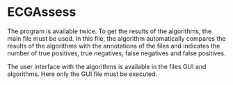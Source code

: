 # ECGAssess

The program is available twice. To get the results of the algorithms, the main file must be used. 
In this file, the algorithm automatically compares the results of the algorithms with the 
annotations of the files and indicates the number of true positives, true negatives, false negatives
and false positives.

The user interface with the algorithms is available in the files GUI and algorithms. 
Here only the GUI file must be executed.
